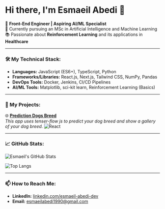 # Hi there, I'm Esmaeil Abedi 👋

🌟 **Front-End Engineer | Aspiring AI/ML Specialist**  
🔬 Currently pursuing an MSc in Artificial Intelligence and Machine Learning  
📚 Passionate about **Reinforcement Learning** and its applications in **Healthcare**  

---

### 🛠️ My Technical Stack:
- **Languages:** JavaScript (ES6+), TypeScript, Python  
- **Frameworks/Libraries:** React.js, Next.js, Tailwind CSS, NumPy, Pandas  
- **DevOps Tools:** Docker, Jenkins, CI/CD Pipelines  
- **AI/ML Tools:** Matplotlib, sci-kit learn, Reinforcement Learning (Basics)

---

### 🚀 My Projects:
🌐 **[Prediction Dogs Breed](https://github.com/esmaeil-abedi-dev/prediction-dogs-breed)**  
*This app uses tenser-flow js to predict your dog breed and show a gallery of your dog breed.*
![React](https://img.shields.io/badge/-React-61DAFB?logo=react&logoColor=white)

---

### 📈 GitHub Stats:
![Esmaeil's GitHub Stats](https://github-readme-stats.vercel.app/api?username=esmaeil-abedi-dev&show_icons=true&theme=radical)


![Top Langs](https://github-readme-stats.vercel.app/api/top-langs/?username=esmaeil-abedi-dev)

---

### 📫 How to Reach Me:
- **LinkedIn:** [linkedin.com/esmaeil-abedi-dev](https://linkedin.com/esmaeil-abedi-dev)  
- **Email:** esmaeilabedi1990@gmail.com
